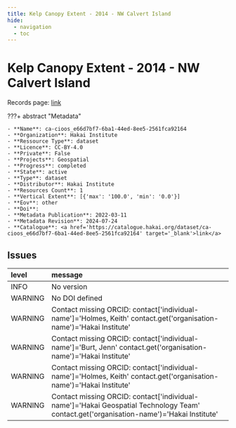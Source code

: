 ```yaml
---
title: Kelp Canopy Extent - 2014 - NW Calvert Island
hide:
  - navigation
  - toc
---
```


# Kelp Canopy Extent - 2014 - NW Calvert Island

Records page: <a href='https://catalogue.hakai.org/dataset/ca-cioos_e66d7bf7-6ba1-44ed-8ee5-2561fca92164' target='_blank'>link</a>

???+ abstract "Metadata"

    - **Name**: ca-cioos_e66d7bf7-6ba1-44ed-8ee5-2561fca92164 
    - **Organization**: Hakai Institute 
    - **Ressource Type**: dataset 
    - **Licence**: CC-BY-4.0 
    - **Private**: False 
    - **Projects**: Geospatial 
    - **Progress**: completed 
    - **State**: active 
    - **Type**: dataset 
    - **Distributor**: Hakai Institute 
    - **Resources Count**: 1 
    - **Vertical Extent**: [{'max': '100.0', 'min': '0.0'}] 
    - **Eov**: other 
    - **Doi**:  
    - **Metadata Publication**: 2022-03-11 
    - **Metadata Revision**: 2024-07-24 
    - **Catalogue**: <a href='https://catalogue.hakai.org/dataset/ca-cioos_e66d7bf7-6ba1-44ed-8ee5-2561fca92164' target='_blank'>link</a> 

<div id='map'></div>




## Issues
| level   | message                                                                                                                                 |
|:--------|:----------------------------------------------------------------------------------------------------------------------------------------|
| INFO    | No version                                                                                                                              |
| WARNING | No DOI defined                                                                                                                          |
| WARNING | Contact missing ORCID: contact['individual-name']='Holmes, Keith' contact.get('organisation-name')='Hakai Institute'                    |
| WARNING | Contact missing ORCID: contact['individual-name']='Burt, Jenn' contact.get('organisation-name')='Hakai Institute'                       |
| WARNING | Contact missing ORCID: contact['individual-name']='Holmes, Keith' contact.get('organisation-name')='Hakai Institute'                    |
| WARNING | Contact missing ORCID: contact['individual-name']='Hakai Geospatial Technology Team' contact.get('organisation-name')='Hakai Institute' |


<script>
   document.addEventListener("DOMContentLoaded", function() {
    var map = L.map('map').setView([51.505, -125.09], 5);
    L.tileLayer('https://tile.openstreetmap.org/{z}/{x}/{y}.png', {
        maxZoom: 19,
        attribution: '&copy; <a href="http://www.openstreetmap.org/copyright">OpenStreetMap</a>'
    }).addTo(map);
    var geojsonFeature = {
        "type": "Feature",
        "properties": {
            "name" : "Kelp Canopy Extent - 2014 - NW Calvert Island"
        },
        "geometry": {'type': 'Polygon', 'coordinates': [[[-128.16856384277344, 51.631657349449995], [-128.10916900634766, 51.631657349449995], [-128.10916900634766, 51.68319956129153], [-128.16856384277344, 51.68319956129153], [-128.16856384277344, 51.631657349449995]]]}
    }
    L.geoJSON(geojsonFeature).addTo(map);
   })
</script>